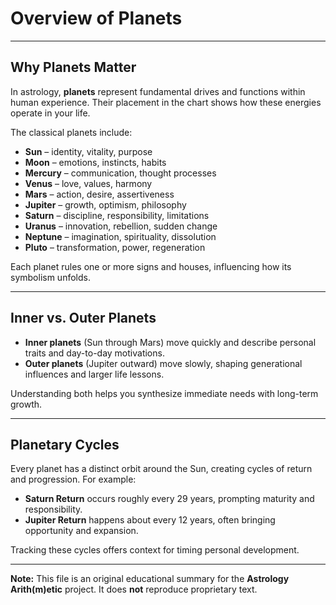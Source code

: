 # Overview of Planets

---

## Why Planets Matter

In astrology, **planets** represent fundamental drives and functions within human experience. Their placement in the chart shows how these energies operate in your life.

The classical planets include:

- **Sun** – identity, vitality, purpose
- **Moon** – emotions, instincts, habits
- **Mercury** – communication, thought processes
- **Venus** – love, values, harmony
- **Mars** – action, desire, assertiveness
- **Jupiter** – growth, optimism, philosophy
- **Saturn** – discipline, responsibility, limitations
- **Uranus** – innovation, rebellion, sudden change
- **Neptune** – imagination, spirituality, dissolution
- **Pluto** – transformation, power, regeneration

Each planet rules one or more signs and houses, influencing how its symbolism unfolds.

---

## Inner vs. Outer Planets

- **Inner planets** (Sun through Mars) move quickly and describe personal traits and day-to-day motivations.
- **Outer planets** (Jupiter outward) move slowly, shaping generational influences and larger life lessons.

Understanding both helps you synthesize immediate needs with long-term growth.

---

## Planetary Cycles

Every planet has a distinct orbit around the Sun, creating cycles of return and progression. For example:

- **Saturn Return** occurs roughly every 29 years, prompting maturity and responsibility.
- **Jupiter Return** happens about every 12 years, often bringing opportunity and expansion.

Tracking these cycles offers context for timing personal development.

---

**Note:**
This file is an original educational summary for the **Astrology Arith(m)etic** project. It does **not** reproduce proprietary text.
